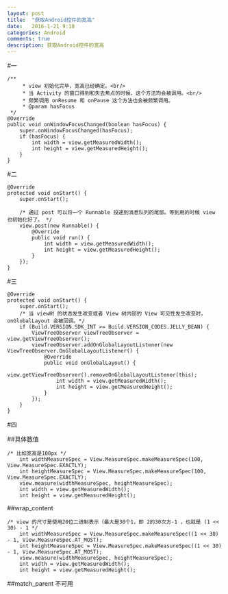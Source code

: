 ```yaml
---
layout: post
title:  "获取Android控件的宽高"
date:   2016-1-21 9:10
categories: Android
comments: true
description: 获取Android控件的宽高
---
```


#一

	/**
	     * view 初始化完毕，宽高已经确定。<br/>
	     * 当 Activity 的窗口得到和失去焦点的时候，这个方法均会被调用。<br/>
	     * 频繁调用 onResume 和 onPause 这个方法也会被频繁调用。
	     * @param hasFocus
     */
    @Override
    public void onWindowFocusChanged(boolean hasFocus) {
        super.onWindowFocusChanged(hasFocus);
        if (hasFocus) {
            int width = view.getMeasuredWidth();
            int height = view.getMeasuredHeight();
        }
    }

#二

	@Override	
    protected void onStart() {
        super.onStart();

        /* 通过 post 可以将一个 Runnable 投递到消息队列的尾部。等到用的时候 view 也初始化好了。 */
        view.post(new Runnable() {
            @Override
            public void run() {
                int width = view.getMeasuredWidth();
                int height = view.getMeasuredHeight();
            }
        });
	}

#三

	@Override
    protected void onStart() {
        super.onStart();
        /* 当 view树 的状态发生改变或者 View 树内部的 View 可见性发生改变时， onGlobalLayout 会被回调。*/
        if (Build.VERSION.SDK_INT >= Build.VERSION_CODES.JELLY_BEAN) {
	        ViewTreeObserver viewTreeObserver = view.getViewTreeObserver();
	        viewTreeObserver.addOnGlobalLayoutListener(new ViewTreeObserver.OnGlobalLayoutListener() {
	            @Override
	            public void onGlobalLayout() {
	                view.getViewTreeObserver().removeOnGlobalLayoutListener(this);
	                int width = view.getMeasuredWidth();
	                int height = view.getMeasuredHeight();
	            }
	        });
        }
	}

#四

##具体数值

	/* 比如宽高是100px */
        int widthMeasureSpec = View.MeasureSpec.makeMeasureSpec(100, View.MeasureSpec.EXACTLY);
        int heightMeasureSpec = View.MeasureSpec.makeMeasureSpec(100, View.MeasureSpec.EXACTLY);
        view.measure(widthMeasureSpec, heightMeasureSpec);
        int width = view.getMeasuredWidth();
        int height = view.getMeasuredHeight();

##wrap_content

	/* view 的尺寸是使用20位二进制表示（最大是30个1，即 2的30次方-1 ，也就是 (1 << 30) - 1 */
        int widthMeasureSpec = View.MeasureSpec.makeMeasureSpec((1 << 30) - 1, View.MeasureSpec.AT_MOST);
        int heightMeasureSpec = View.MeasureSpec.makeMeasureSpec((1 << 30) - 1, View.MeasureSpec.AT_MOST);
        view.measure(widthMeasureSpec, heightMeasureSpec);
        int width = view.getMeasuredWidth();
        int height = view.getMeasuredHeight();

##match_parent 不可用
